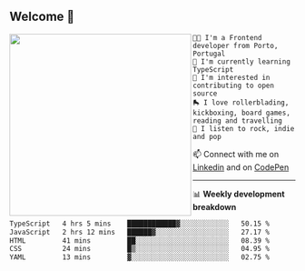 ## Welcome 👋

<img align="left" src="https://github.com/saraiovieira/saraiovieira/assets/74243584/32f0e061-fcbb-45fe-8361-571943f17664" width="320"/>

```
👩‍💻 I'm a Frontend developer from Porto, Portugal
🌱 I'm currently learning TypeScript
🚩 I'm interested in contributing to open source
🛼 I love rollerblading, kickboxing, board games, reading and travelling
🎵 I listen to rock, indie and pop
```
📫 Connect with me on [Linkedin](https://www.linkedin.com/in/sara-vieira-frontend-developer/) and on [CodePen](https://codepen.io/saraiovieira)

-------

📊 **Weekly development breakdown**

<!--START_SECTION:waka-->

```txt
TypeScript   4 hrs 5 mins    ████████████▓░░░░░░░░░░░░   50.15 %
JavaScript   2 hrs 12 mins   ██████▓░░░░░░░░░░░░░░░░░░   27.17 %
HTML         41 mins         ██░░░░░░░░░░░░░░░░░░░░░░░   08.39 %
CSS          24 mins         █▒░░░░░░░░░░░░░░░░░░░░░░░   04.95 %
YAML         13 mins         ▓░░░░░░░░░░░░░░░░░░░░░░░░   02.75 %
```

<!--END_SECTION:waka-->
